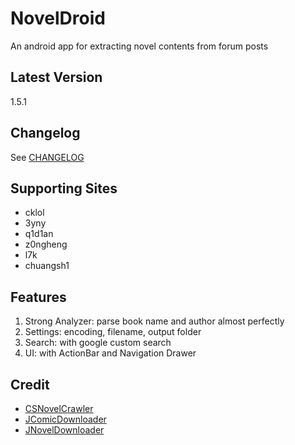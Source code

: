 NovelDroid
==========
An android app for extracting novel contents from forum posts

## Latest Version
1.5.1

## Changelog
See [CHANGELOG](CHANGELOG.md)

## Supporting Sites
* cklol
* 3yny
* q1d1an
* z0ngheng
* l7k
* chuangsh1

## Features
1. Strong Analyzer: parse book name and author almost perfectly
2. Settings: encoding, filename, output folder
3. Search: with google custom search
4. UI: with ActionBar and Navigation Drawer

## Credit
* [CSNovelCrawler](https://github.com/rngmontoli/CSNovelCrawler/)
* [JComicDownloader](https://sites.google.com/site/jcomicdownloader/)
* [JNovelDownloader](https://github.com/pupuliao/JNovelDownloader/)
